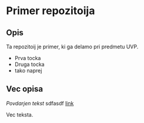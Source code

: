 # Primer repozitoija

## Opis
Ta repozitoij je primer, ki ga delamo pri predmetu UVP.
- Prva tocka
- Druga tocka
- tako naprej

## Vec opisa

_Povdarjen tekst_ sdfasdf [link](https://github.com/tilenmarc/primer_repoziorija/edit/main/README.md)

Vec teksta.
